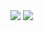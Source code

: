 <img src="https://gitee.com/cpu_code/picture_bed/raw/master/20201101231500.png"/>
<img src="https://gitee.com/cpu_code/picture_bed/raw/master/20201101231550.png"/>